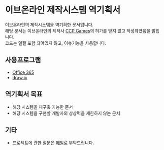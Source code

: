 # 이브온라인 제작시스템 역기획서

이브온라인의 제작시스템을 역기획한 문서입니다.  
해당 문서는 이브온라인의 제작사 [CCP Games](https://www.ccpgames.com/)의 허가를 받지 않고 작성되었음을 밝힙니다.  
코드는 일절 포함 되어있지 않고, 이슈기능을 사용합니다.

## 사용프로그램
* [Office 365](https://www.office.com/)
* [draw.io](https://www.draw.io/)

## 역기획서 목표
* 해당 시스템을 재구축 가능한 문서
* 해당 시스템을 구현할 개발자의 상상력을 제한하지 않는 문서


## 기타
* 프로젝트에 관한 질문은 [메일](notonalcyone@gmail.com)로 부탁드립니다.